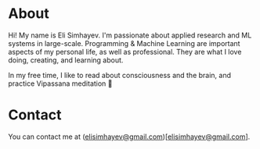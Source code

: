 # About

Hi! My name is Eli Simhayev. I'm passionate about applied research and ML systems in large-scale. Programming & Machine Learning are important aspects of my personal life, as well as professional. They are what I love doing, creating, and learning about.

In my free time, I like to read about consciousness and the brain, and practice Vipassana meditation 🙂

# Contact 

You can contact me at (elisimhayev@gmail.com)[elisimhayev@gmail.com].
